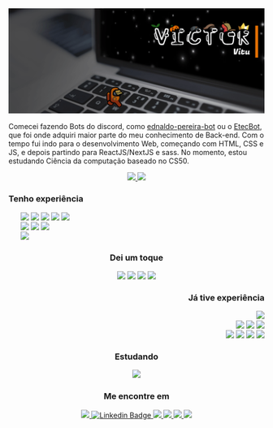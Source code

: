 <img src="meamong.gif">
<p>Comecei fazendo Bots do discord, como <a href="https://github.com/vitu1928/ednaldo-pereira-bot">ednaldo-pereira-bot</a> ou o <a href="https://github.com/vitu1928/EtecBot">EtecBot</a>, que foi onde adquiri maior parte do meu conhecimento de Back-end. Com o tempo fui indo para o desenvolvimento Web, começando com HTML, CSS e JS, e depois partindo para ReactJS/NextJS e sass. No momento, estou estudando Ciência da computação baseado no CS50.</p>
<div>
    <div align="center">
        <p>
            <a href="https://github.com/vitu1928">
                <img src="https://github-profile-summary-cards.vercel.app/api/cards/profile-details?username=vitu1928&theme=gruvbox" />
            </a>
            <a href="https://github.com/vitu1928">
                <img src="https://github-readme-stats.vercel.app/api?username=vitu1928&show_icons=true&theme=gruvbox&include_all_commits=true&locale=pt-br">
            </a>
        </p>
    </div>

</div>
<div>
    <h3>Tenho experiência</h2>
        <ul type="none">
            <li>
                <img src="https://img.shields.io/badge/HTML5-E34F26?style=for-the-badge&logo=html5&logoColor=white">
                <img src="https://img.shields.io/badge/CSS3-1572B6?style=for-the-badge&logo=css3&logoColor=white">
                <img src="https://img.shields.io/badge/Sass-CC6699?style=for-the-badge&logo=sass&logoColor=white">
                <img src="https://img.shields.io/badge/MongoDB-4EA94B?style=for-the-badge&logo=mongodb&logoColor=white">
                <img src="https://img.shields.io/badge/Markdown-000000?style=for-the-badge&logo=markdown&logoColor=white">
            </li>
            <li>
                <img src="https://img.shields.io/badge/React-20232A?style=for-the-badge&logo=react&logoColor=61DAFB">
                <img src="https://img.shields.io/badge/Node.js-339933?style=for-the-badge&logo=nodedotjs&logoColor=white">
                <img src="https://img.shields.io/badge/next.js-000000?style=for-the-badge&logo=nextdotjs&logoColor=white">
            </li>
            <li> <img src="https://img.shields.io/badge/JavaScript-323330?style=for-the-badge&logo=javascript&logoColor=F7DF1E">
        </ul>
</div>
<div align="center">
    <h3>Dei um toque</h2>
        <img src="https://img.shields.io/badge/Raspberry%20Pi-A22846?style=for-the-badge&logo=Raspberry%20Pi&logoColor=white">
        <img src="https://img.shields.io/badge/jQuery-0769AD?style=for-the-badge&logo=jquery&logoColor=white">
        <img src="https://img.shields.io/badge/firebase-ffca28?style=for-the-badge&logo=firebase&logoColor=black">
        <img src="https://img.shields.io/badge/TensorFlow-FF6F00?style=for-the-badge&logo=tensorflow&logoColor=white">
</div>
<div align="end">
    <h3>Já tive experiência</h2>
        <img src="https://img.shields.io/badge/Python-FFD43B?style=for-the-badge&logo=python&logoColor=blue">
        <br>
        <img src="https://img.shields.io/badge/TypeScript-007ACC?style=for-the-badge&logo=typescript&logoColor=white">
        <img src="https://img.shields.io/badge/Express.js-000000?style=for-the-badge&logo=express&logoColor=white">
        <img src="https://img.shields.io/badge/MySQL-005C84?style=for-the-badge&logo=mysql&logoColor=white">
        <br>
        <img src="https://img.shields.io/badge/SQLite-07405E?style=for-the-badge&logo=sqlite&logoColor=white">
        <img src="https://img.shields.io/badge/powershell-5391FE?style=for-the-badge&logo=powershell&logoColor=white">
        <img src="https://img.shields.io/badge/Shell_Script-121011?style=for-the-badge&logo=gnu-bash&logoColor=white">
        <img src="https://img.shields.io/badge/Electron-2B2E3A?style=for-the-badge&logo=electron&logoColor=9FEAF9">
</div>
<div align="center">
    <h3>Estudando</h2>
        <img src="https://img.shields.io/badge/C-00599C?style=for-the-badge&logo=c&logoColor=white">
</div>
<!-- <img src="https://img.shields.io/badge/Notion-000000?style=for-the-badge&logo=notion&logoColor=white"> -->

<div align="center">
    <h3>Me encontre em</h2>
        <a href="https://open.spotify.com/user/ag9fvbbfcik329yxqnizyjhw8?si=ada50f36dbf347e4">
            <img src="https://img.shields.io/badge/Spotify-1ED760?&style=for-the-badge&logo=spotify&logoColor=white">
        </a>
        <a href="https://www.linkedin.com/in/victor-garcia-707824264/">
            <img src="https://img.shields.io/badge/-Victor-blue?style=for-the-badge&logo=Linkedin&logoColor=white&link=https://www.linkedin.com/in/victor-garcia-707824264/" alt="Linkedin Badge">
        </a>
        <a href="https://discordapp.com/users/731522255133081650">
            <img src="https://img.shields.io/badge/Discord-5865F2?style=for-the-badge&logo=discord&logoColor=white">
        </a>
        <a href="https://steamcommunity.com/profiles/76561199090763008/">
            <img src="https://img.shields.io/badge/Steam-000000?style=for-the-badge&logo=steam&logoColor=white">
        </a>
        <a href="https://youtu.be/dQw4w9WgXcQ">
            <img src="https://img.shields.io/badge/VSCode-0078D4?style=for-the-badge&logo=visual%20studio%20code&logoColor=white">
            <img src="https://img.shields.io/badge/GitHub-100000?style=for-the-badge&logo=github&logoColor=white">
        </a>
</div>
